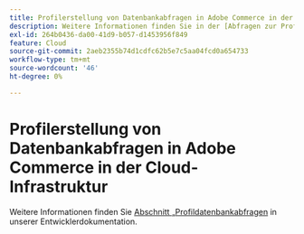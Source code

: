 ```yaml
---
title: Profilerstellung von Datenbankabfragen in Adobe Commerce in der Cloud-Infrastruktur
description: Weitere Informationen finden Sie in der [Abfragen zur Profildatenbank](https://experienceleague.adobe.com/en/docs/commerce-cloud-service/user-guide/develop/storage/profile-database-queries) in unserer Entwicklerdokumentation.
exl-id: 264b0436-da00-41d9-b057-d1453956f849
feature: Cloud
source-git-commit: 2aeb2355b74d1cdfc62b5e7c5aa04fcd0a654733
workflow-type: tm+mt
source-wordcount: '46'
ht-degree: 0%

---
```


# Profilerstellung von Datenbankabfragen in Adobe Commerce in der Cloud-Infrastruktur

Weitere Informationen finden Sie [ Abschnitt „Profildatenbankabfragen](https://experienceleague.adobe.com/en/docs/commerce-cloud-service/user-guide/develop/storage/profile-database-queries) in unserer Entwicklerdokumentation.
